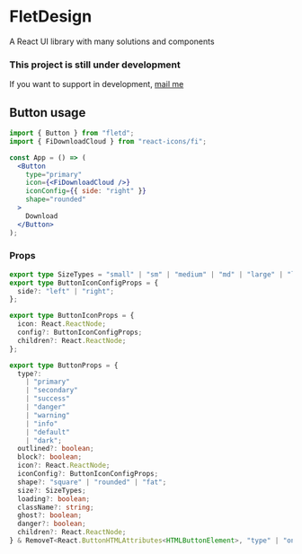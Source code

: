 # FletDesign
A React UI library with many solutions and components
### This project is still under development
If you want to support in development, <a href="mailto:igormodesto.jf@gmail.com">mail me</a>

## Button usage

```jsx
import { Button } from "fletd";
import { FiDownloadCloud } from "react-icons/fi";

const App = () => (
  <Button
    type="primary"
    icon={<FiDownloadCloud />}
    iconConfig={{ side: "right" }}
    shape="rounded"
  >
    Download
  </Button>
);
```

### Props
```ts
export type SizeTypes = "small" | "sm" | "medium" | "md" | "large" | "lg";
export type ButtonIconConfigProps = {
  side?: "left" | "right";
};

export type ButtonIconProps = {
  icon: React.ReactNode;
  config?: ButtonIconConfigProps;
  children?: React.ReactNode;
};

export type ButtonProps = {
  type?:
    | "primary"
    | "secondary"
    | "success"
    | "danger"
    | "warning"
    | "info"
    | "default"
    | "dark";
  outlined?: boolean;
  block?: boolean;
  icon?: React.ReactNode;
  iconConfig?: ButtonIconConfigProps;
  shape?: "square" | "rounded" | "fat";
  size?: SizeTypes;
  loading?: boolean;
  className?: string;
  ghost?: boolean;
  danger?: boolean;
  children?: React.ReactNode;
} & RemoveT<React.ButtonHTMLAttributes<HTMLButtonElement>, "type" | "onClick">;
```
